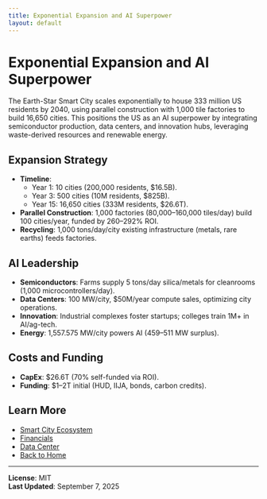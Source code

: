 ```yaml
---
title: Exponential Expansion and AI Superpower
layout: default
---
```


# Exponential Expansion and AI Superpower

The Earth-Star Smart City scales exponentially to house 333 million US residents by 2040, using parallel construction with 1,000 tile factories to build 16,650 cities. This positions the US as an AI superpower by integrating semiconductor production, data centers, and innovation hubs, leveraging waste-derived resources and renewable energy.

## Expansion Strategy
- **Timeline**:
  - Year 1: 10 cities (200,000 residents, $16.5B).
  - Year 3: 500 cities (10M residents, $825B).
  - Year 15: 16,650 cities (333M residents, $26.6T).
- **Parallel Construction**: 1,000 factories (80,000–160,000 tiles/day) build 100 cities/year, funded by 260–292% ROI.
- **Recycling**: 1,000 tons/day/city existing infrastructure (metals, rare earths) feeds factories.

## AI Leadership
- **Semiconductors**: Farms supply 5 tons/day silica/metals for cleanrooms (1,000 microcontrollers/day).
- **Data Centers**: 100 MW/city, $50M/year compute sales, optimizing city operations.
- **Innovation**: Industrial complexes foster startups; colleges train 1M+ in AI/ag-tech.
- **Energy**: 1,557.575 MW/city powers AI (459–511 MW surplus).

## Costs and Funding
- **CapEx**: $26.6T (70% self-funded via ROI).
- **Funding**: $1–2T initial (HUD, IIJA, bonds, carbon credits).

## Learn More
- [Smart City Ecosystem](smart_city)
- [Financials](financials)
- [Data Center](data_center)
- [Back to Home](index)

---

**License**: MIT  
**Last Updated**: September 7, 2025
